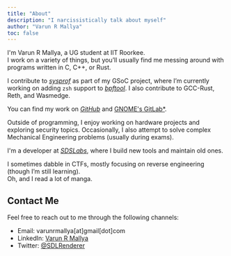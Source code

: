 ```yaml
---
title: "About"
description: "I narcissistically talk about myself"
author: "Varun R Mallya"
toc: false
---
```


I'm Varun R Mallya, a UG student at IIT Roorkee.  
I work on a variety of things, but you’ll usually find me messing around with programs written in C, C++, or Rust.

I contribute to [_sysprof_](https://gitlab.gnome.org/GNOME/sysprof) as part of my GSoC project, where I’m currently working on adding `zsh` support to [_bpftool_](https://github.com/libbpf/bpftool). I also contribute to GCC-Rust, Reth, and Wasmedge.

You can find my work on [_GitHub_](https://github.com/varun-r-mallya) and [GNOME's GitLab\*](https://gitlab.gnome.org/varunrmallya).

Outside of programming, I enjoy working on hardware projects and exploring security topics. Occasionally, I also attempt to solve complex Mechanical Engineering problems (usually during exams).

I'm a developer at [_SDSLabs_](https://sdslabs.co), where I build new tools and maintain old ones.

I sometimes dabble in CTFs, mostly focusing on reverse engineering (though I’m still learning).  
Oh, and I read a lot of manga.

## Contact Me

Feel free to reach out to me through the following channels:

- Email: varunrmallya[at]gmail[dot]com
- LinkedIn: [Varun R Mallya](https://www.linkedin.com/in/varun-r-mallya/)
- Twitter: [@SDLRenderer](https://x.com/SDLRenderer)
